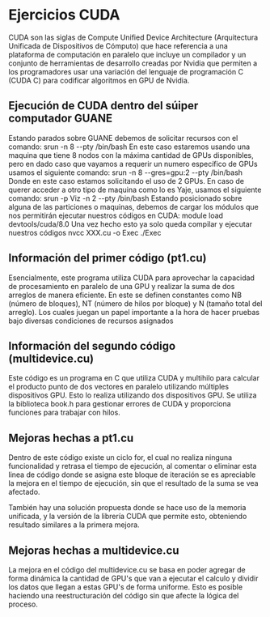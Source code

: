 # Ejercicios CUDA

CUDA son las siglas de Compute Unified Device Architecture (Arquitectura Unificada de Dispositivos de Cómputo) que hace referencia a una plataforma de computación en paralelo que incluye un compilador y un conjunto de herramientas de desarrollo creadas por Nvidia que permiten a los programadores usar una variación del lenguaje de programación C (CUDA C) para codificar algoritmos en GPU de Nvidia.

## Ejecución de CUDA dentro del súiper computador GUANE
Estando parados sobre GUANE debemos de solicitar recursos con el comando:
srun -n 8 --pty /bin/bash
En este caso estaremos usando una maquina que tiene 8 nodos con la máxima cantidad de GPUs disponibles, pero en dado caso que vayamos a requerir un numero específico de GPUs usamos el siguiente comando:
srun -n 8 --gres=gpu:2 --pty /bin/bash
Donde en este caso estamos solicitando el uso de 2 GPUs.
En caso de querer acceder a otro tipo de maquina como lo es Yaje, usamos el siguiente comando:
srun -p Viz -n 2 --pty /bin/bash
Estando posicionado sobre alguna de las particiones o maquinas, debemos de cargar los módulos que nos permitirán ejecutar nuestros códigos en CUDA:
module load devtools/cuda/8.0
Una vez hecho esto ya solo queda compilar y ejecutar nuestros códigos
nvcc XXX.cu -o Exec
./Exec


## Información del primer código (pt1.cu)

Esencialmente, este programa utiliza CUDA para aprovechar la capacidad de procesamiento en paralelo de una GPU y realizar la suma de dos arreglos de manera eficiente.
En este se definen constantes como NB (número de bloques), NT (número de hilos por bloque) y N (tamaño total del arreglo). Los cuales juegan un papel importante a la hora de hacer pruebas bajo diversas condiciones de recursos asignados

## Información del segundo código (multidevice.cu)

Este código es un programa en C que utiliza CUDA y multihilo para calcular el producto punto de dos vectores en paralelo utilizando múltiples dispositivos GPU.
Esto lo realiza utilizando dos dispositivos GPU. Se utiliza la biblioteca book.h para gestionar errores de CUDA y proporciona funciones para trabajar con hilos.

## Mejoras hechas a pt1.cu

Dentro de este código existe un ciclo for, el cual no realiza ninguna funcionalidad y retrasa el tiempo de ejecución, al comentar o eliminar esta linea de código donde se asigna este bloque de iteración se es apreciable la mejora en el tiempo de ejecución, sin que el resultado de la suma se vea afectado.

También hay una solución propuesta donde se hace uso de la memoria unificada, y la versión de la librería CUDA que permite esto, obteniendo resultado similares a la primera mejora.

## Mejoras hechas a multidevice.cu

La mejora en el código del multidevice.cu se basa en poder agregar de forma dinámica la cantidad de GPU's que van a ejecutar el calculo y dividir los datos que llegan a estas GPU's de forma uniforme.
Esto es posible haciendo una reestructuración del código sin que afecte la lógica del proceso.

